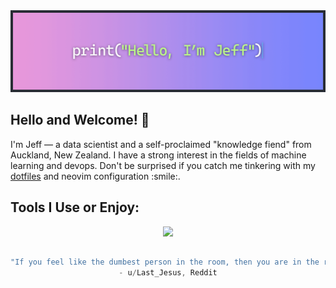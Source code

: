 <img id="banner" src="https://raw.githubusercontent.com/Zenoix/Zenoix/master/github-banner.gif" draggable="false">

<h2>Hello and Welcome! 👋</h2>
I'm Jeff — a data scientist and a self-proclaimed "knowledge fiend" from Auckland, New Zealand. I have a strong interest in the fields of machine learning and devops. Don't be surprised if you catch me tinkering with my <a href="https://github.com/zenoix/dotfiles" target="_blank" rel="noopener noreferrer">dotfiles</a> and neovim configuration :smile:. 

<h2>Tools I Use or Enjoy:</h2>
<p align="center">
  <a href="https://github.com/zenoix/walnut-environment" target="_blank" rel="noopener noreferrer">
    <img src="https://skillicons.dev/icons?i=ansible,arch,azure,docker,fastapi,git,githubactions,go,neovim,py,r,sklearn,tensorflow,ubuntu" />
  </a>
</p>

<h2></h2>
<div align="center">

```scala
"If you feel like the dumbest person in the room, then you are in the right room."
- u/Last_Jesus, Reddit
```
</div>
